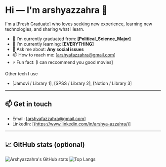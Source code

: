 
# Hi — I'm arshyazzahra 👋

I'm a [Fresh Graduate] who loves seeking new experience, learning new technologies, and sharing what I learn.

- 🔭 I’m currently graduated from: **[Political_Science_Major]**
- 🌱 I’m currently learning: **[EVERYTHING]**
- 💬 Ask me about: **Any social issues**
- 📫 How to reach me: [arshyafazzahra@gmail.com]
- ⚡ Fun fact: [I can reccommend you good movies]

Other tech I use
- [Jamovi / Library 1], [SPSS / Library 2], [Notion / Library 3]

---

## 📫 Get in touch

- Email: [arshyafazzahra@gmail.com]
- LinkedIn: [(https://www.linkedin.com/in/arshya-azzahra/)]

---

## 📈 GitHub stats (optional)

![Arshyazzahra's GitHub stats](https://github-readme-stats.vercel.app/api?username=arshyazzahra&show_icons=true&theme=radical)
![Top Langs](https://github-readme-stats.vercel.app/api/top-langs/?username=arshyazzahra&layout=compact&theme=radical)

```
